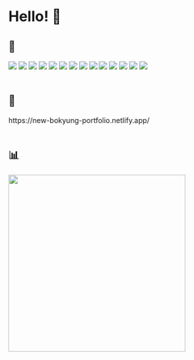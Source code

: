 # Hello! 🙂

<div>
  <h2>🔧</h2>
    <img src="https://img.shields.io/badge/html5-%23E34F26.svg?style=for-the-badge&logo=html5&logoColor=white">
    <img src="https://img.shields.io/badge/css3-%231572B6.svg?style=for-the-badge&logo=css3&logoColor=white">
    <img src="https://img.shields.io/badge/javascript-%23323330.svg?style=for-the-badge&logo=javascript&logoColor=%23F7DF1E">
    <img src="https://img.shields.io/badge/tailwindcss-%2338B2AC.svg?style=for-the-badge&logo=tailwind-css&logoColor=white">
    <img src="https://img.shields.io/badge/react-%2320232a.svg?style=for-the-badge&logo=react&logoColor=%2361DAFB">
    <img src="https://img.shields.io/badge/Context--Api-000000?style=for-the-badge&logo=react">
    <img src="https://img.shields.io/badge/React_Router-CA4245?style=for-the-badge&logo=react-router&logoColor=white">
    <img src="https://img.shields.io/badge/-React%20Query-FF4154?style=for-the-badge&logo=react%20query&logoColor=white">
    <img src="https://img.shields.io/badge/node.js-6DA55F?style=for-the-badge&logo=node.js&logoColor=white">
    <img src="https://img.shields.io/badge/express.js-%23404d59.svg?style=for-the-badge&logo=express&logoColor=%2361DAFB">
    <img src="https://img.shields.io/badge/mysql-4479A1?style=for-the-badge&logo=mysql&logoColor=white">
    <img src="https://img.shields.io/badge/python-3670A0?style=for-the-badge&logo=python&logoColor=ffdd54">
    <img src="https://img.shields.io/badge/netlify-00C7B7?style=for-the-badge&logo=netlify&logoColor=white">
    <img src="https://img.shields.io/badge/aws-232F3E?style=for-the-badge&logo=amazonaws&logoColor=white">
  </div>
</div>
<br />

<div>
  <h2>📑</h2>
  <div>https://new-bokyung-portfolio.netlify.app/</div>
</div>
<br />

<div>
  <h2>📊</h2>
  <img width="350em" src="https://github-readme-stats.vercel.app/api/top-langs/?username=bokyungK&layout=compact">
</div>
